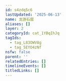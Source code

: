 ```yaml
---
id: s4zdq5c6
lastUpdated: '2025-06-13'
name: 龙游石窟
aliases: []
layer: 2
categoryId: cat_1YBqIhJq
tagIds:
  - tag_L83OWV8g
  - tag_5EYO4zNf
nsfw: false
parent: ''
relatedEntries: []
timelineEvents: []
titledLinks: []
---
```


